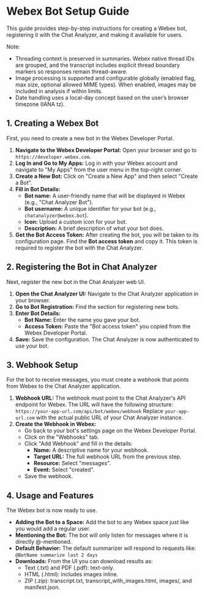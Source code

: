 # Webex Bot Setup Guide

This guide provides step-by-step instructions for creating a Webex bot, registering it with the Chat Analyzer, and making it available for users.

Note:
- Threading context is preserved in summaries. Webex native thread IDs are grouped, and the transcript includes explicit thread boundary markers so responses remain thread-aware.
- Image processing is supported and configurable globally (enabled flag, max size, optional allowed MIME types). When enabled, images may be included in analysis if within limits.
- Date handling uses a local-day concept based on the user’s browser timezone (IANA tz).

## 1. Creating a Webex Bot

First, you need to create a new bot in the Webex Developer Portal.

1.  **Navigate to the Webex Developer Portal:** Open your browser and go to `https://developer.webex.com`.
2.  **Log In and Go to My Apps:** Log in with your Webex account and navigate to "My Apps" from the user menu in the top-right corner.
3.  **Create a New Bot:** Click on "Create a New App" and then select "Create a Bot".
4.  **Fill in Bot Details:**
    *   **Bot name:** A user-friendly name that will be displayed in Webex (e.g., "Chat Analyzer Bot").
    *   **Bot username:** A unique identifier for your bot (e.g., `chatanalyzer@webex.bot`).
    *   **Icon:** Upload a custom icon for your bot.
    *   **Description:** A brief description of what your bot does.
5.  **Get the Bot Access Token:** After creating the bot, you will be taken to its configuration page. Find the **Bot access token** and copy it. This token is required to register the bot with the Chat Analyzer.

## 2. Registering the Bot in Chat Analyzer

Next, register the new bot in the Chat Analyzer web UI.

1.  **Open the Chat Analyzer UI:** Navigate to the Chat Analyzer application in your browser.
2.  **Go to Bot Registration:** Find the section for registering new bots.
3.  **Enter Bot Details:**
    *   **Bot Name:** Enter the name you gave your bot.
    *   **Access Token:** Paste the "Bot access token" you copied from the Webex Developer Portal.
4.  **Save:** Save the configuration. The Chat Analyzer is now authenticated to use your bot.

## 3. Webhook Setup

For the bot to receive messages, you must create a webhook that points from Webex to the Chat Analyzer application.

1.  **Webhook URL:** The webhook must point to the Chat Analyzer's API endpoint for Webex. The URL will have the following structure:
    `https://your-app-url.com/api/bot/webex/webhook`
    Replace `your-app-url.com` with the actual public URL of your Chat Analyzer instance.
2.  **Create the Webhook in Webex:**
    *   Go back to your bot's settings page on the Webex Developer Portal.
    *   Click on the "Webhooks" tab.
    *   Click "Add Webhook" and fill in the details:
        *   **Name:** A descriptive name for your webhook.
        *   **Target URL:** The full webhook URL from the previous step.
        *   **Resource:** Select "messages".
        *   **Event:** Select "created".
    *   Save the webhook.

## 4. Usage and Features

The Webex bot is now ready to use.

*   **Adding the Bot to a Space:** Add the bot to any Webex space just like you would add a regular user.
*   **Mentioning the Bot:** The bot will only listen for messages where it is directly @-mentioned.
*   **Default Behavior:** The default summarizer will respond to requests like:
    `@BotName summarize last 2 days`
*   **Downloads:** From the UI you can download results as:
    - Text (.txt) and PDF (.pdf): text-only.
    - HTML (.html): includes images inline.
    - ZIP (.zip): transcript.txt, transcript_with_images.html, images/, and manifest.json.